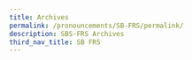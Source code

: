 ```yaml
---
title: Archives
permalink: /pronouncements/SB-FRS/permalink/
description: SBS-FRS Archives
third_nav_title: SB FRS
---
```

